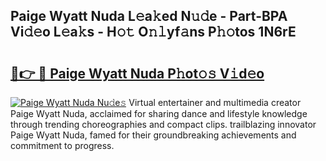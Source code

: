 ## Paige Wyatt Nuda L𝚎a𝚔ed N𝚞𝚍e - Part-BPA Vi𝚍𝚎o L𝚎a𝚔s - H𝚘𝚝 O𝚗𝚕yf𝚊ns P𝚑𝚘tos 1N6rE

# <h2><a href="http://kf2h1j.oniu.top/?m=Paige+Wyatt+Nuda">🔗👉 🔴 Paige Wyatt Nuda P𝚑ot𝚘𝚜 V𝚒d𝚎o</a></h2>

[![Paige Wyatt Nuda Nu𝚍e𝚜](https://i.imgur.com/0qMVB7G.gif)](http://kf2h1j.oniu.top/?m=Paige+Wyatt+Nuda)
Virtual entertainer and multimedia creator Paige Wyatt Nuda, acclaimed for sharing dance and lifestyle knowledge through trending choreographies and compact clips. trailblazing innovator Paige Wyatt Nuda, famed for their groundbreaking achievements and commitment to progress.  
